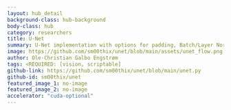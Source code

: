 ```yaml
---
layout: hub_detail
background-class: hub-background
body-class: hub
category: researchers
title: U-Net
summary: U-Net implementation with options for padding, Batch/Layer Normalization, and bilinear/TransConv upsampling.
image: https://github.com/sm00thix/unet/blob/main/assets/unet_flow.png # TODO: UPDATE THIS BY PLUGGING IN UNET DIAGRAM IN IMAGES.
author: Ole-Christian Galbo Engstrøm
tags: <REQUIRED: [vision, scriptable]
github-link: https://github.com/sm00thix/unet/blob/main/unet.py
github-id: sm00thix/unet
featured_image_1: no-image
featured_image_2: no-image
accelerator: "cuda-optional"
---
```


